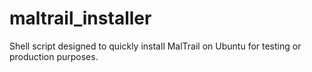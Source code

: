 # maltrail_installer
Shell script designed to quickly install MalTrail on Ubuntu for testing or production purposes.
